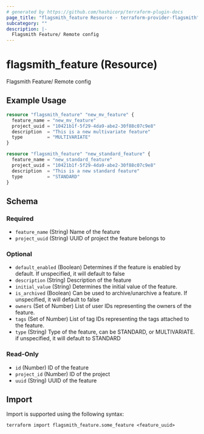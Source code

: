 ```yaml
---
# generated by https://github.com/hashicorp/terraform-plugin-docs
page_title: "flagsmith_feature Resource - terraform-provider-flagsmith"
subcategory: ""
description: |-
  Flagsmith Feature/ Remote config
---
```


# flagsmith_feature (Resource)

Flagsmith Feature/ Remote config

## Example Usage

```terraform
resource "flagsmith_feature" "new_mv_feature" {
  feature_name = "new_mv_feature"
  project_uuid = "10421b1f-5f29-4da9-abe2-30f88c07c9e8"
  description  = "This is a new multivariate feature"
  type         = "MULTIVARIATE"
}

resource "flagsmith_feature" "new_standard_feature" {
  feature_name = "new_standard_feature"
  project_uuid = "10421b1f-5f29-4da9-abe2-30f88c07c9e8"
  description  = "This is a new standard feature"
  type         = "STANDARD"
}
```

<!-- schema generated by tfplugindocs -->
## Schema

### Required

- `feature_name` (String) Name of the feature
- `project_uuid` (String) UUID of project the feature belongs to

### Optional

- `default_enabled` (Boolean) Determines if the feature is enabled by default. If unspecified, it will default to false
- `description` (String) Description of the feature
- `initial_value` (String) Determines the initial value of the feature.
- `is_archived` (Boolean) Can be used to archive/unarchive a feature. If unspecified, it will default to false
- `owners` (Set of Number) List of user IDs representing the owners of the feature.
- `tags` (Set of Number) List of tag IDs representing the tags attached to the feature.
- `type` (String) Type of the feature, can be STANDARD, or MULTIVARIATE. if unspecified, it will default to STANDARD

### Read-Only

- `id` (Number) ID of the feature
- `project_id` (Number) ID of the project
- `uuid` (String) UUID of the feature

## Import

Import is supported using the following syntax:

```shell
terraform import flagsmith_feature.some_feature <feature_uuid>
```
